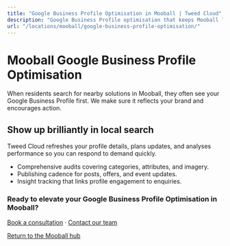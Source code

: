 ```yaml
---
title: "Google Business Profile Optimisation in Mooball | Tweed Cloud"
description: "Google Business Profile optimisation that keeps Mooball listings accurate and engaging."
url: "/locations/mooball/google-business-profile-optimisation/"
---
```


# Mooball Google Business Profile Optimisation

When residents search for nearby solutions in Mooball, they often see your Google Business Profile first. We make sure it reflects your brand and encourages action.

## Show up brilliantly in local search

Tweed Cloud refreshes your profile details, plans updates, and analyses performance so you can respond to demand quickly.

- Comprehensive audits covering categories, attributes, and imagery.
- Publishing cadence for posts, offers, and event updates.
- Insight tracking that links profile engagement to enquiries.

### Ready to elevate your Google Business Profile Optimisation in Mooball?

[Book a consultation](/consultation/) · [Contact our team](/contact/)

[Return to the Mooball hub](/locations/mooball/)
